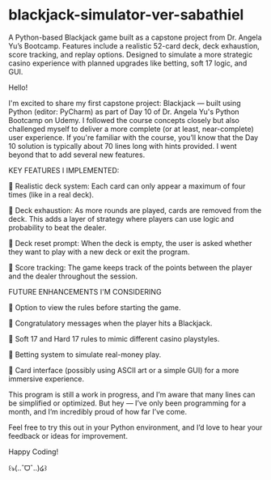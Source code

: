 # blackjack-simulator-ver-sabathiel
A Python-based Blackjack game built as a capstone project from Dr. Angela Yu’s Bootcamp. Features include a realistic 52-card deck, deck exhaustion, score tracking, and replay options. Designed to simulate a more strategic casino experience with planned upgrades like betting, soft 17 logic, and GUI.

Hello!

I'm excited to share my first capstone project: Blackjack — built using Python (editor: PyCharm) as part of Day 10 of Dr. Angela Yu's Python Bootcamp on Udemy.
I followed the course concepts closely but also challenged myself to deliver a more complete (or at least, near-complete) user experience. If you're familiar with the course, you’ll know that the Day 10 solution is typically about 70 lines long with hints provided. I went beyond that to add several new features.

KEY FEATURES I IMPLEMENTED:

🔧 Realistic deck system: Each card can only appear a maximum of four times (like in a real deck).

🔧 Deck exhaustion: As more rounds are played, cards are removed from the deck. This adds a layer of strategy where players can use logic and probability to beat the dealer.

🔧 Deck reset prompt: When the deck is empty, the user is asked whether they want to play with a new deck or exit the program.

🔧 Score tracking: The game keeps track of the points between the player and the dealer throughout the session.

FUTURE ENHANCEMENTS I'M CONSIDERING

🚀 Option to view the rules before starting the game.

🚀 Congratulatory messages when the player hits a Blackjack.

🚀 Soft 17 and Hard 17 rules to mimic different casino playstyles.

🚀 Betting system to simulate real-money play.

🚀 Card interface (possibly using ASCII art or a simple GUI) for a more immersive experience.

This program is still a work in progress, and I’m aware that many lines can be simplified or optimized. But hey — I’ve only been programming for a month, and I’m incredibly proud of how far I’ve come.

Feel free to try this out in your Python environment, and I’d love to hear your feedback or ideas for improvement.

Happy Coding!

꒰ঌ(..ˆᗜˆ..)໒꒱
